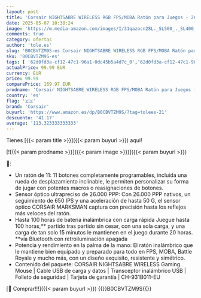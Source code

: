 ```yaml
---
layout: post
title: 'Corsair NIGHTSABRE WIRELESS RGB FPS/MOBA Ratón para Juegos - 26 000 DPI - 11 Botones Programables - Batería Hasta 100hrs - Compatible con iCUE - PC  PS5  PS4  Xbox - Negro'
date: 2025-05-07 10:38:24
image: 'https://m.media-amazon.com/images/I/31qazocn28L._SL500_._SL400_.jpg'
comments: true
category: ofertas
author: 'tole.es'
slug: 'B0CBVTZM9S-es Corsair NIGHTSABRE WIRELESS RGB FPS/MOBA Ratón para Juegos...'
sku: 'B0CBVTZM9S-es'
tags: [ '62d0fd3a-cf12-47c1-96a1-0dc45b5a4d7c_0','62d0fd3a-cf12-47c1-96a1-0dc45b5a4d7c_3301','62d0fd3a-cf12-47c1-96a1-0dc45b5a4d7c_5501','749d7d8e-47fd-431e-8b51-348b70f767e2_0','749d7d8e-47fd-431e-8b51-348b70f767e2_6901','749d7d8e-47fd-431e-8b51-348b70f767e2_8501','Accesorios para Juegos PC','Arborist Merchandising Root','CML-Tech','Computing & Storage','Electrónica','Informática','Juegos y Accesorios para PC','Mouse Gaming','Ratones para gamers para PC','Self Service','Special Features Stores','Tech all','Top Brands Tech Computer Accessories','Top Brands Tech Selection','Videojuegos','corsair','ps4','ps5','xbox','🇪🇸', ]
actualPrice: 99.99 EUR
currency: EUR
price: 99.99
comparePrice: 169.97 EUR
prodname: 'Corsair NIGHTSABRE WIRELESS RGB FPS/MOBA Ratón para Juegos - 26 000 DPI - 11 Botones Programables - Batería Hasta 100hrs - Compatible con iCUE - PC  PS5  PS4  Xbox - Negro'
country: 'es'
flag: '🇪🇸'
brand: 'Corsair'
buyurl: 'https://www.amazon.es/dp/B0CBVTZM9S/?tag=tolees-21'
descuento: '41.17'
average: '113.323333333333'
---
```


Tienes [{{< param title >}}]({{< param buyurl >}}) aqui!

[![{{< param prodname >}}]({{< param image >}})]({{< param buyurl >}})

🔎:

- Un ratón de 11: 11 botones completamente programables, incluida una rueda de desplazamiento inclinable, le permiten personalizar su forma de jugar con potentes macros o reasignaciones de botones.
- Sensor óptico ultrapreciso de 26.000 PPP: Con 26.000 PPP nativos, un seguimiento de 650 IPS y una aceleración de hasta 50 G, el sensor óptico CORSAIR MARKSMAN captura con precisión hasta los reflejos más veloces del ratón.
- Hasta 100 horas de batería inalámbrica con carga rápida Juegue hasta 100 horas,** partido tras partido sin cesar, con una sola carga, y una carga de tan solo 15 minutos le mantienen en el juego durante 20 horas. **vía Bluetooth con retroiluminación apagada
- Potencia y rendimiento en la palma de la mano: El ratón inalámbrico que le mantiene bien equipado y preparado para todo en FPS, MOBA, Battle Royale y mucho más, con un diseño exquisito, resistente y simétrico.
- Contenido del paquete: CORSAIR NIGHTSABRE WIRELESS Gaming Mouse | Cable USB de carga y datos | Transceptor inalámbrico USB | Folleto de seguridad | Tarjeta de garantía | CH-931B011-EU

[🛒 Comprar!!!]({{< param buyurl >}})
{{<world>}}B0CBVTZM9S{{</world>}}
